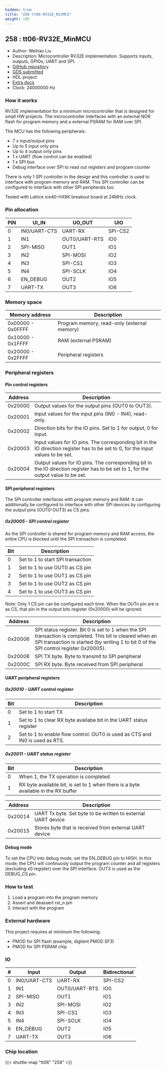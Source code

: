 ```yaml
---
hidden: true
title: "258 tt06-RV32E_MinMCU"
weight: 195
---
```


## 258 : tt06-RV32E_MinMCU

* Author: Weihao Liu
* Description: Microcontroller RV32E implementation. Supports inputs, outputs, GPIOs, UART and SPI.
* [GitHub repository](https://github.com/liu3hao/tt06-rv32e_minmcu)
* [GDS submitted](https://github.com/liu3hao/tt06-rv32e_minmcu/actions/runs/8749777779)
* HDL project
* [Extra docs](None)
* Clock: 24000000 Hz

### How it works

RV32E implementation for a minimum microcontroller that is designed for small HW projects. The microcontroller interfaces with an external NOR flash for program memory and a external PSRAM for RAM over SPI.

The MCU has the following peripherals:

- 7 x input/output pins
- Up to 5 input only pins
- Up to 4 output only pins
- 1 x UART (flow control can be enabled)
- 1 x SPI bus
- Debug interface over SPI to read out registers and program counter

There is only 1 SPI controller in the design and this controller is used to interface with program memory and RAM. This SPI controller can be configured to interface with other SPI peripherals too.

Tested with Lattice ice40-HX8K breakout board at 24MHz clock.

### Pin allocation

PIN | UI_IN | UO_OUT | UIO
--|--|--|--
0 | IN0/UART-CTS | UART-RX          | SPI-CS2
1 | IN1          | OUT0/UART-RTS    | IO0
2 | SPI-MISO     | OUT1             | IO1
3 | IN2          | SPI-MOSI         | IO2
4 | IN3          | SPI-CS1          | IO3
5 | IN4          | SPI-SCLK         | IO4
6 | EN_DEBUG     | OUT2             | IO5
7 | UART-TX      | OUT3             | IO6

### Memory space

Memory address | Description
--|--
0x00000 - 0x0FFFF | Program memory, read-only (external memory)
0x10000 - 0x1FFFF | RAM (external PSRAM)
0x20000 - 0x2FFFF | Peripheral registers

### Peripheral registers

#### Pin control registers

Address | Description
--|--
0x20000 | Output values for the output pins (OUT0 to OUT3).
0x20001 | Input values for the input pins (IN0 - IN4), read-only.
0x20002 | Direction bits for the IO pins. Set to 1 for output, 0 for input.
0x20003 | Input values for IO pins. The corresponding bit in the IO direction register has to be set to 0, for the input values to be set.
0x20004 | Output values for IO pins. The corresponding bit in the IO direction register has to be set to 1, for the output value to be set.

#### SPI peripheral registers

The SPI controller interfaces with program memory and RAM. It can additionally be configured to interface with other SPI devices by configuring the output pins (OUT0-OUT3) as CS pins.

##### 0x20005 - SPI control register

As the SPI controller is shared for program memory and RAM access, the entire CPU is blocked until the SPI transaction is completed.

Bit | Description
--|--
0 | Set to 1 to start SPI transaction
1 | Set to 1 to use OUT0 as CS pin
2 | Set to 1 to use OUT1 as CS pin
3 | Set to 1 to use OUT2 as CS pin
4 | Set to 1 to use OUT3 as CS pin

Note: Only 1 CS pin can be configured each time. When the OUTn pin are is as CS, that pin in the output bits register (0x20000) will be ignored.

Address | Description
--|--
0x20006 | SPI status register. Bit 0 is set to 1 when the SPI transaction is completed. This bit is cleared when an SPI transaction is started (by writing 1 to bit 0 of the SPI control register 0x20005).
0x20008 | SPI TX byte. Byte to transmit to SPI peripheral
0x2000C | SPI RX byte. Byte received from SPI peripheral

#### UART peripheral registers

##### 0x20010 - UART control register

Bit | Description
--|--
0 | Set to 1 to start TX
1 | Set to 1 to clear RX byte availabe bit in the UART status register
2 | Set to 1 to enable flow control. OUT0 is used as CTS and IN0 is used as RTS.

##### 0x20011 - UART status register

Bit | Description
--|--
0 | When 1, the TX operation is completed
1 | RX byte available bit, is set to 1 when there is a byte available in the RX buffer

Address | Description
--|--
0x20014 | UART Tx byte. Set byte to be written to external UART device
0x20015 | Stores byte that is received from external UART device

#### Debug mode

To set the CPU into debug mode, set the EN_DEBUG pin to HIGH. In this mode, the CPU will continuosly output the program counter and all registers (excluding x0 register) over the SPI interface. OUT3 is used as the DEBUG_CS pin.

### How to test

1. Load a program into the program memory
2. Assert and deassert rst_n pin
3. Interact with the program

### External hardware

This project requires at minimum the following:

- PMOD for SPI flash (example, digilent PMOD SF3)
- PMOD for SPI PSRAM chip


### IO

| # | Input          | Output         | Bidirectional   |
| - | -------------- | -------------- | --------------- |
| 0 | IN0/UART-CTS | UART-RX | SPI-CS2 |
| 1 | IN1 | OUT0/UART-RTS | IO0 |
| 2 | SPI-MISO | OUT1 | IO1 |
| 3 | IN2 | SPI-MOSI | IO2 |
| 4 | IN3 | SPI-CS1 | IO3 |
| 5 | IN4 | SPI-SCLK | IO4 |
| 6 | EN_DEBUG | OUT2 | IO5 |
| 7 | UART-TX | OUT3 | IO6 |

### Chip location

{{< shuttle-map "tt06" "258" >}}
